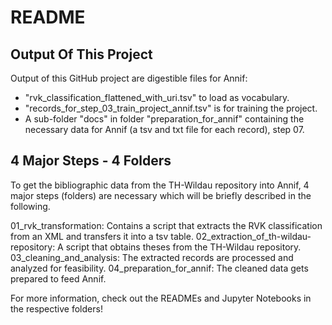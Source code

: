 # README

## Output Of This Project
Output of this GitHub project are digestible files for Annif:
* "rvk_classification_flattened_with_uri.tsv" to load as vocabulary.
* "records_for_step_03_train_project_annif.tsv" is for training the project.
* A sub-folder "docs" in folder "preparation_for_annif" containing the necessary data for Annif (a tsv and txt file for each record), step 07.

## 4 Major Steps - 4 Folders
To get the bibliographic data from the TH-Wildau repository into Annif, 4 major steps (folders) are necessary which will be briefly described in the following. 

01_rvk_transformation: Contains a script that extracts the RVK classification from an XML and transfers it into a tsv table.
02_extraction_of_th-wildau-repository: A script that obtains theses from the TH-Wildau repository.
03_cleaning_and_analysis: The extracted records are processed and analyzed for feasibility. 
04_preparation_for_annif: The cleaned data gets prepared to feed Annif. 

For more information, check out the READMEs and Jupyter Notebooks in the respective folders!
